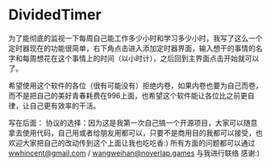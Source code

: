 # DividedTimer

为了能彻底的监视一下每周自己能工作多少小时和学习多少小时，我写了这么一个定时器现在的功能很简单，右下角点击进入添加定时器界面，输入想干的事情的名字和每周想花在这个事情上的时间（以小时计），之后回到主界面点击开始就可以了。

希望使用这个软件的各位（很有可能没有）拒绝内卷，如果内卷也要为自己而卷，而不是把自己的美好青春耗费在996上面，也希望这个软件能让各位比之前更自律，让自己更有效率的干活。

写在后面：
协议的选择：因为这是我第一次自己搞一个开源项目，大家可以随意拿去使用代码，自己用或者给朋友用都可以，只要不是商用目的我都可以接受，也欢迎大家把自己的改动传到这个上面让我也吃吃香:)
所有方面的问题都可以通过 wwhincent@gmail.com / wangweihan@noverlap.games 与我进行联络 感谢:)

